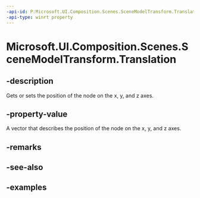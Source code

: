 ```yaml
---
-api-id: P:Microsoft.UI.Composition.Scenes.SceneModelTransform.Translation
-api-type: winrt property
---
```


<!-- Property syntax.
public Vector3 Translation { get;  set; }
-->

# Microsoft.UI.Composition.Scenes.SceneModelTransform.Translation

## -description

Gets or sets the position of the node on the x, y, and z axes.

## -property-value

A vector that describes the position of the node on the x, y, and z axes.

## -remarks

## -see-also

## -examples
